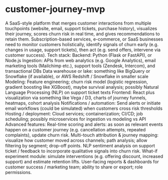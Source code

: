 # customer-journey-mvp
A SaaS-style platform that merges customer interactions from multiple touchpoints (website, email, support tickets, purchase history), visualizes their journey, scores churn risk in real time, and gives recommendations to retain them.
Subscription-based services, e-commerce, or SaaS businesses need to monitor customers holistically, identify signals of churn early (e.g. changes in usage, support tickets), then act (e.g. send offers, intervene via customer success). Tech stack: Backend: Python (Flask or FastAPI), or Node.js Ingestion: APIs from web analytics (e.g. Google Analytics), email marketing tools (Mailchimp etc.), support tools (Zendesk, Intercom), and transactional DBs Data warehouse or lake: something like BigQuery or Snowflake (if available), or AWS Redshift / Snowflake in smaller scale Modeling: Feature engineering; churn risk model (logistic regression, gradient boosting like XGBoost), maybe survival analysis; possibly Natural Language Processing (NLP) on support ticket texts Frontend: React plus visualization via something like Vega / D3, charts of journey funnels, heatmaps, cohort analysis Notifications / automation: Send alerts or initiate email workflows (could be simulated) when customers cross risk thresholds Hosting / deployment: Cloud services; containerization; CI/CD; job scheduling; possibly microservices for ingestion vs modeling vs API Advanced features: Real-time scoring and alerts: as soon as relevant events happen on a customer journey (e.g. cancellation attempts, repeated complaints), update churn risk. Multi-touch attribution & journey mapping: visualize how customer moved across channels; path analysis; allow filtering by segment; drop-off points. NLP sentiment analysis on support ticket / feedback to incorporate qualitative signals into churn risk. What-if experiment module: simulate interventions (e.g. offering discount, increased support) and estimate retention lifts. User-facing reports & dashboards for customer success / marketing team; ability to share or export; role permissions.
